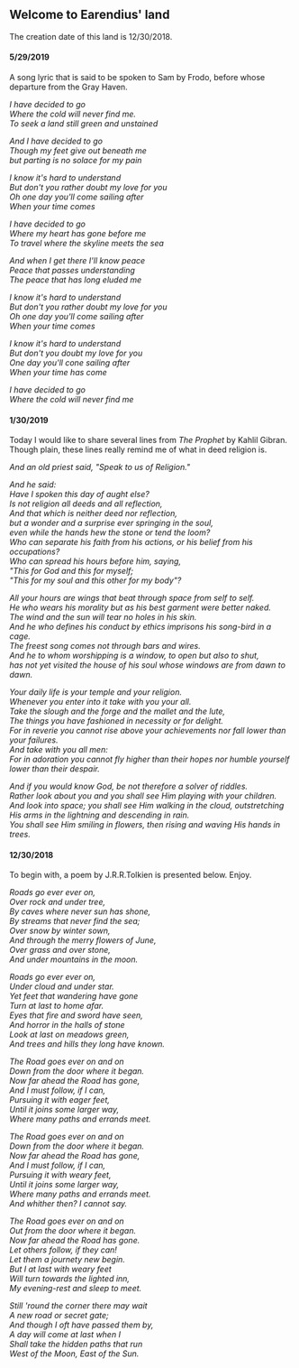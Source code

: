 ## Welcome to Earendius' land

The creation date of this land is 12/30/2018.

#### 5/29/2019

A song lyric that is said to be spoken to Sam by Frodo, before whose departure from the Gray Haven.

 *I have decided to go*  
 *Where the cold will never find me.*  
 *To seek a land still green and unstained*  

 *And I have decided to go*  
 *Though my feet give out beneath me*  
 *but parting is no solace for my pain*  

 *I know it's hard to understand*  
 *But don't you rather doubt my love for you*  
 *Oh one day you'll come sailing after*  
 *When your time comes*  

 *I have decided to go*  
 *Where my heart has gone before me*  
 *To travel where the skyline meets the sea*  

 *And when I get there I'll know peace*  
 *Peace that passes understanding*  
 *The peace that has long eluded me*  

 *I know it's hard to understand*  
 *But don't you rather doubt my love for you*  
 *Oh one day you'll come sailing after*  
 *When your time comes*  

 *I know it's hard to understand*  
 *But don't you doubt my love for you*  
 *One day you'll cone sailing after*  
 *When your time has come*  

 *I have decided to go*  
 *Where the cold will never find me*  

#### 1/30/2019

Today I would like to share several lines from *The Prophet* by Kahlil Gibran. Though plain, these lines really remind me of what in deed religion is.

 *And an old priest said, "Speak to us of Religion."*  

 *And he said:*  
 *Have I spoken this day of aught else?*  
 *Is not religion all deeds and all reflection,*  
 *And that which is neither deed nor reflection,*  
 *but a wonder and a surprise ever springing in the soul,*  
 *even while the hands hew the stone or tend the loom?*  
 *Who can separate his faith from his actions, or his belief from his occupations?*  
 *Who can spread his hours before him, saying,*  
 *"This for God and this for myself;*  
 *"This for my soul and this other for my body"?*  

 *All your hours are wings that beat through space from self to self.*  
 *He who wears his morality but as his best garment were better naked.*  
 *The wind and the sun will tear no holes in his skin.*  
 *And he who defines his conduct by ethics imprisons his song-bird in a cage.*  
 *The freest song comes not through bars and wires.*  
 *And he to whom worshipping is a window, to open but also to shut,*  
 *has not yet visited the house of his soul whose windows are from dawn to dawn.*  

 *Your daily life is your temple and your religion.*  
 *Whenever you enter into it take with you your all.*  
 *Take the slough and the forge and the mallet and the lute,*  
 *The things you have fashioned in necessity or for delight.*  
 *For in reverie you cannot rise above your achievements nor fall lower than your failures.*  
 *And take with you all men:*  
 *For in adoration you cannot fly higher than their hopes nor humble yourself lower than their despair.*  

 *And if you would know God, be not therefore a solver of riddles.*  
 *Rather look about you and you shall see Him playing with your children.*  
 *And look into space; you shall see Him walking in the cloud, outstretching His arms in the lightning and descending in rain.*  
 *You shall see Him smiling in flowers, then rising and waving His hands in trees.*  

#### 12/30/2018

To begin with, a poem by J.R.R.Tolkien is presented below. Enjoy.


  *Roads go ever ever on,*  
  *Over rock and under tree,*  
  *By caves where never sun has shone,*  
  *By streams that never find the sea;*  
  *Over snow by winter sown,*  
  *And through the merry flowers of June,*  
  *Over grass and over stone,*  
  *And under mountains in the moon.*  

  *Roads go ever ever on,*  
  *Under cloud and under star.*  
  *Yet feet that wandering have gone*  
  *Turn at last to home afar.*  
  *Eyes that fire and sword have seen,*  
  *And horror in the halls of stone*  
  *Look at last on meadows green,*  
  *And trees and hills they long have known.*  

  *The Road goes ever on and on*  
  *Down from the door where it began.*  
  *Now far ahead the Road has gone,*  
  *And I must follow, if I can,*  
  *Pursuing it with eager feet,*  
  *Until it joins some larger way,*  
  *Where many paths and errands meet.*  

  *The Road goes ever on and on*  
  *Down from the door where it began.*  
  *Now far ahead the Road has gone,*  
  *And I must follow, if I can,*  
  *Pursuing it with weary feet,*  
  *Until it joins some larger way,*  
  *Where many paths and errands meet.*  
  *And whither then? I cannot say.*  

  *The Road goes ever on and on*  
  *Out from the door where it began.*  
  *Now far ahead the Road has gone.*  
  *Let others follow, if they can!*  
  *Let them a journety new begin.*  
  *But I at last with weary feet*  
  *Will turn towards the lighted inn,*  
  *My evening-rest and sleep to meet.*  

  *Still 'round the corner there may wait*  
  *A new road or secret gate;*  
  *And though I oft have passed them by,*  
  *A day will come at last when I*  
  *Shall take the hidden paths that run*  
  *West of the Moon, East of the Sun.*  
